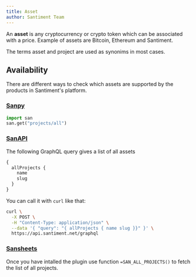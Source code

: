 ```yaml
---
title: Asset
author: Santiment Team
---
```


An **asset** is any cryptocurrency or crypto token which can be
associated with a price. Example of assets are Bitcoin, Ethereum and
Santiment.

The terms asset and project are used as synonims in most cases.

## Availability

There are different ways to check which assets are supported by the
products in Santiment's platform.

### [Sanpy](https://github.com/santiment/sanpy)

```python
import san
san.get("projects/all")
```

### [SanAPI](https://api.santiment.net)

The following GraphQL query gives a list of all assets

```graphql
{
  allProjects {
    name
    slug
  }
}
```

You can call it with `curl` like that:

```sh
curl \
  -X POST \
  -H "Content-Type: application/json" \
  --data '{ "query": "{ allProjects { name slug }}" }' \
  https://api.santiment.net/graphql
```

### [Sansheets](https://sheets.santiment.net/)

Once you have intalled the plugin use function `=SAN_ALL_PROJECTS()`
to fetch the list of all projects.
